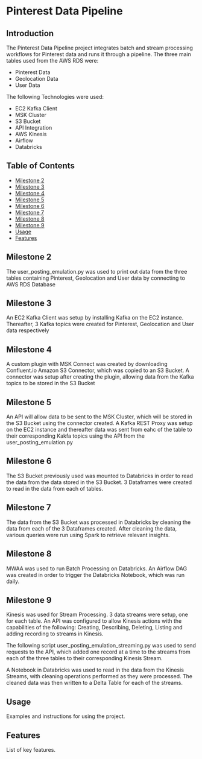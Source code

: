 # Pinterest Data Pipeline

## Introduction

The Pinterest Data Pipeline project integrates batch and stream processing workflows for Pinterest data and runs it through a pipeline. The three main tables used from the AWS RDS were:
- Pinterest Data
- Geolocation Data
- User Data

The following Technologies were used:
- EC2 Kafka Client
- MSK Cluster
- S3 Bucket
- API Integration
- AWS Kinesis
- Airflow
- Databricks

## Table of Contents

- [Milestone 2](#milestone-2)
- [Milestone 3](#milestone-3)
- [Milestone 4](#milestone-4)
- [Milestone 5](#milestone-5)
- [Milestone 6](#milestone-6)
- [Milestone 7](#milestone-7)
- [Milestone 8](#milestone-8)
- [Milestone 9](#milestone-9)
- [Usage](#usage)
- [Features](#features)



## Milestone 2

The user_posting_emulation.py was used to print out data from the three tables containing Pinterest, Geolocation and User data by connecting to AWS RDS Database

## Milestone 3

An EC2 Kafka Client was setup by installing Kafka on the EC2 instance. Thereafter, 3 Kafka topics were created for Pinterest, Geolocation and User data respectively

## Milestone 4
A custom plugin with MSK Connect was created by downloading Confluent.io Amazon S3 Connector, which was copied to an S3 Bucket. A connector was setup after creating the plugin, allowing data from the Kafka topics to be stored in the S3 Bucket

## Milestone 5
An API will allow data to be sent to the MSK Cluster, which will be stored in the S3 Bucket using the connector created. A Kafka REST Proxy was setup on the EC2 instance and thereafter data was sent from eahc of the table to their corresponding Kakfa topics using the API from the user_posting_emulation.py

## Milestone 6
The S3 Bucket previously used was mounted to Databricks in order to read the data from the data stored in the S3 Bucket. 3 Dataframes were created to read in the data from each of tables.

## Milestone 7
The data from the S3 Bucket was processed in Databricks by cleaning the data from each of the 3 Dataframes created. After cleaning the data, various queries were run using Spark to retrieve relevant insights.

## Milestone 8
MWAA was used to run Batch Processing on Databricks. An Airflow DAG was created in order to trigger the Databricks Notebook, which was run daily.

## Milestone 9
Kinesis was used for Stream Processing. 3 data streams were setup, one for each table.
An API was configured to allow Kinesis actions with the capabilities of the following: Creating, Describing, Deleting, Listing and adding recording to streams in Kinesis.

The following script user_posting_emulation_streaming.py was used to send requests to the API, which added one record at a time to the streams from each of the three tables to their corresponding Kinesis Stream.


A Notebook in Databricks was used to read in the data from the Kinesis Streams, with cleaning operations performed as they were processed. The cleaned data was then written to a Delta Table for each of the streams.

## Usage

Examples and instructions for using the project.

## Features

List of key features.

